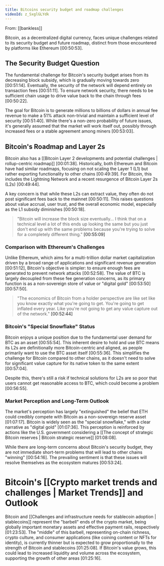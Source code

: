 ```yaml
---
title: Bitcoins security budget and roadmap challenges
videoId: z_SxglGLYdk
---
```


From: [[bankless]] <br/> 

Bitcoin, as a decentralized digital currency, faces unique challenges related to its security budget and future roadmap, distinct from those encountered by platforms like Ethereum <a class="yt-timestamp" data-t="00:50:53">[00:50:53]</a>.

## The Security Budget Question

The fundamental challenge for Bitcoin's security budget arises from its decreasing block subsidy, which is gradually moving towards zero <a class="yt-timestamp" data-t="00:51:14">[00:51:14]</a>. Eventually, the security of the network will depend entirely on transaction fees <a class="yt-timestamp" data-t="00:51:11">[00:51:11]</a>. To ensure network security, there needs to be sufficient chain usage to drive value back to the chain through fees <a class="yt-timestamp" data-t="00:50:22">[00:50:22]</a>.

The goal for Bitcoin is to generate millions to billions of dollars in annual fee revenue to make a 51% attack non-trivial and maintain a sufficient level of security <a class="yt-timestamp" data-t="00:51:40">[00:51:40]</a>. While there's a non-zero probability of future issues, it's generally assumed that the market will work itself out, possibly through increased fees or a stable agreement among miners <a class="yt-timestamp" data-t="00:53:03">[00:53:03]</a>.

## Bitcoin's Roadmap and Layer 2s

Bitcoin also has a [[Bitcoin Layer 2 developments and potential challenges | rollup-centric roadmap]] <a class="yt-timestamp" data-t="00:01:38">[00:01:38]</a>. Historically, both Ethereum and Bitcoin have had similar roadmaps, focusing on not scaling the Layer 1 (L1) but rather exporting functionality to other chains <a class="yt-timestamp" data-t="00:49:39">[00:49:39]</a>. For Bitcoin, this includes the Lightning Network and a recent resurgence of Bitcoin Layer 2s (L2s) <a class="yt-timestamp" data-t="00:49:44">[00:49:44]</a>.

A key concern is that while these L2s can extract value, they often do not post significant fees back to the mainnet <a class="yt-timestamp" data-t="00:50:11">[00:50:11]</a>. This raises questions about value accrual, user trust, and the overall economic model, especially as the L1 subsidy diminishes <a class="yt-timestamp" data-t="00:50:18">[00:50:18]</a>.

> "Bitcoin will increase the block size eventually... I think that on a technical level a lot of this ends up looking the same but you just don't end up with the same problems because you're trying to solve for a completely different thing." <a class="yt-timestamp" data-t="00:55:09">[00:55:09]</a>

### Comparison with Ethereum's Challenges
Unlike Ethereum, which aims for a multi-trillion dollar market capitalization driven by a broad range of applications and significant revenue generation <a class="yt-timestamp" data-t="00:51:12">[00:51:12]</a>, Bitcoin's objective is simpler: to ensure enough fees are generated to prevent network attacks <a class="yt-timestamp" data-t="00:52:58">[00:52:58]</a>. The value of BTC is largely decoupled from these fee generation concerns, as its primary function is as a non-sovereign store of value or "digital gold" <a class="yt-timestamp" data-t="00:53:50">[00:53:50]</a> <a class="yt-timestamp" data-t="00:57:50">[00:57:50]</a>.

> "The economics of Bitcoin from a holder perspective are like set like you know exactly what you're going to get. You're going to get inflated every year. Like you're not going to get any value capture out of the network." <a class="yt-timestamp" data-t="00:52:44">[00:52:44]</a>

### Bitcoin's "Special Snowflake" Status
Bitcoin enjoys a unique position due to the fundamental user demand for BTC as an asset <a class="yt-timestamp" data-t="00:55:54">[00:55:54]</a>. This inherent desire to hold and use BTC means its L2s are definitionally more Bitcoin-centric and aligned, as people primarily want to use the BTC asset itself <a class="yt-timestamp" data-t="00:55:36">[00:55:36]</a>. This simplifies the challenge for Bitcoin compared to other chains, as it doesn't need to solve for significant value capture for its native token to the same extent <a class="yt-timestamp" data-t="00:57:04">[00:57:04]</a>.

Despite this, there's still a risk if technical solutions for L2s are so poor that users cannot get reasonable access to BTC, which could become a problem <a class="yt-timestamp" data-t="00:56:55">[00:56:55]</a>.

### Market Perception and Long-Term Outlook
The market's perception has largely "extinguished" the belief that ETH could credibly compete with Bitcoin as a non-sovereign reserve asset <a class="yt-timestamp" data-t="01:07:17">[01:07:17]</a>. Bitcoin is widely seen as the "special snowflake," with a clear narrative as "digital gold" <a class="yt-timestamp" data-t="01:07:36">[01:07:36]</a>. This perception is reinforced by actions like the U.S. government considering a [[The concept of strategic Bitcoin reserves | Bitcoin strategic reserve]] <a class="yt-timestamp" data-t="01:08:08">[01:08:08]</a>.

While there are long-term concerns about Bitcoin's security budget, they are not immediate short-term problems that will lead to other chains "winning" <a class="yt-timestamp" data-t="00:54:16">[00:54:16]</a>. The prevailing sentiment is that these issues will resolve themselves as the ecosystem matures <a class="yt-timestamp" data-t="00:53:24">[00:53:24]</a>.

# Bitcoin's [[Crypto market trends and challenges | Market Trends]] and Outlook

Bitcoin and [[Challenges and infrastructure needs for stablecoin adoption | stablecoins]] represent the "barbell" ends of the crypto market, being globally important monetary assets and effective payment rails, respectively <a class="yt-timestamp" data-t="01:23:53">[01:23:53]</a>. The "middle" of this barbell, representing on-chain richness, crypto culture, and consumer applications (like coining content or NFTs for identity), is currently thinner but is expected to grow proportionally to the strength of Bitcoin and stablecoins <a class="yt-timestamp" data-t="01:25:08">[01:25:08]</a>. If Bitcoin's value grows, this could lead to increased liquidity and volume across the ecosystem, supporting the growth of other areas <a class="yt-timestamp" data-t="01:25:16">[01:25:16]</a>.